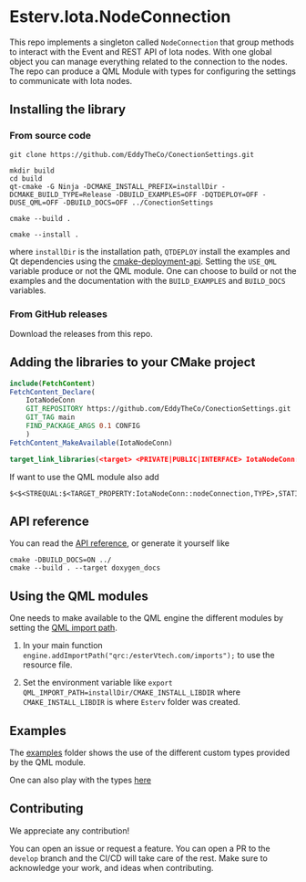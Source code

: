 # Esterv.Iota.NodeConnection 

This repo implements a singleton called `NodeConnection` that group methods to interact with the Event and REST API of Iota nodes.
With one global object you can manage everything related to the connection to the nodes.
The repo can produce a QML Module with types for configuring the settings to communicate with Iota nodes.

## Installing the library 

### From source code
```
git clone https://github.com/EddyTheCo/ConectionSettings.git 

mkdir build
cd build
qt-cmake -G Ninja -DCMAKE_INSTALL_PREFIX=installDir -DCMAKE_BUILD_TYPE=Release -DBUILD_EXAMPLES=OFF -DQTDEPLOY=OFF -DUSE_QML=OFF -DBUILD_DOCS=OFF ../ConectionSettings

cmake --build . 

cmake --install . 
```
where `installDir` is the installation path, `QTDEPLOY` install the examples and Qt dependencies using the 
[cmake-deployment-api](https://www.qt.io/blog/cmake-deployment-api). Setting the `USE_QML` variable produce or not the QML module.
One can choose to build or not the examples and the documentation with the `BUILD_EXAMPLES` and `BUILD_DOCS` variables.

### From GitHub releases
Download the releases from this repo. 

## Adding the libraries to your CMake project 

```CMake
include(FetchContent)
FetchContent_Declare(
	IotaNodeConn	
	GIT_REPOSITORY https://github.com/EddyTheCo/ConectionSettings.git
	GIT_TAG main 
	FIND_PACKAGE_ARGS 0.1 CONFIG  
	)
FetchContent_MakeAvailable(IotaNodeConn)

target_link_libraries(<target> <PRIVATE|PUBLIC|INTERFACE> IotaNodeConn::nodeConnection)
```
If want to use the QML module also add
```
$<$<STREQUAL:$<TARGET_PROPERTY:IotaNodeConn::nodeConnection,TYPE>,STATIC_LIBRARY>:IotaNodeConn::nodeConnectionplugin>
```

## API reference

You can read the [API reference](https://eddytheco.github.io/ConectionSettings/), or generate it yourself like
```
cmake -DBUILD_DOCS=ON ../
cmake --build . --target doxygen_docs
```

## Using the QML modules

One needs to  make available to the QML engine the different modules by setting the [QML import path](https://doc.qt.io/qt-6/qtqml-syntax-imports.html#qml-import-path).

1. In your main function `engine.addImportPath("qrc:/esterVtech.com/imports");` to use the resource file. 

2. Set the environment variable like `export QML_IMPORT_PATH=installDir/CMAKE_INSTALL_LIBDIR`  where `CMAKE_INSTALL_LIBDIR` is where `Esterv` folder was created.

## Examples

The [examples](examples) folder shows the use of the different custom types provided by the QML module.

One can also play with the types [here](https://eddytheco.github.io/qmlonline/?example_url=iotaconnection)


## Contributing

We appreciate any contribution!


You can open an issue or request a feature.
You can open a PR to the `develop` branch and the CI/CD will take care of the rest.
Make sure to acknowledge your work, and ideas when contributing.



